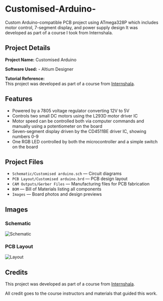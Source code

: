 # Customised-Arduino-
Custom Arduino-compatible PCB project using ATmega328P which includes motor control, 7-segment display, and power supply design
It was developed as part of a course I took from Internshala.

## Project Details

**Project Name:** Customised Arduino

**Software Used:**  - Altium Designer

**Tutorial Reference:**  
This project was developed as part of a course from [Internshala](https://internshala.com/).

## Features

- Powered by a 7805 voltage regulator converting 12V to 5V  
- Controls two small DC motors using the L293D motor driver IC  
- Motor speed can be controlled both via computer commands and manually using a potentiometer on the board  
- Seven-segment display driven by the CD4511BE driver IC, showing numbers 0-9  
- One RGB LED controlled by both the microcontroller and a simple switch on the board

## Project Files

- `Schematic/Customised arduino.sch` — Circuit diagrams  
- `PCB Layout/Customised arduino.brd` — PCB design layout  
- `CAM Outputs/Gerber Files` — Manufacturing files for PCB fabrication  
- `BOM` — Bill of Materials listing all components   
- `Images` — Board photos and design previews  

## Images

### Schematic

![Schematic](https://github.com/user-attachments/assets/e7da52d5-7a1a-4905-8324-90ac91e43823)


### PCB Layout

![Layout](https://github.com/user-attachments/assets/032a7324-a3cc-45f3-9518-8122f3012f0d)

## Credits

This project was developed as part of a course from [Internshala](https://internshala.com/).  

All credit goes to the course instructors and materials that guided this work.

